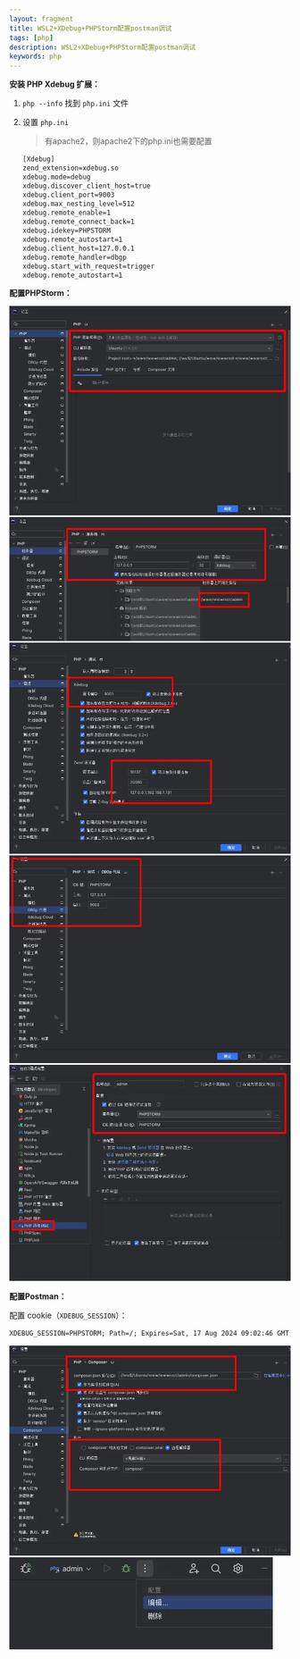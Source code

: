 ```yaml
---
layout: fragment
title: WSL2+XDebug+PHPStorm配置postman调试
tags: [php]
description: WSL2+XDebug+PHPStorm配置postman调试
keywords: php
---
```




**安装 PHP Xdebug 扩展：**

 1. `php --info` 找到 `php.ini` 文件

 2. 设置 `php.ini`

    > 有apache2，则apache2下的php.ini也需要配置

    ```shell
    [Xdebug]
    zend_extension=xdebug.so
    xdebug.mode=debug
    xdebug.discover_client_host=true
    xdebug.client_port=9003
    xdebug.max_nesting_level=512
    xdebug.remote_enable=1
    xdebug.remote_connect_back=1
    xdebug.idekey=PHPSTORM
    xdebug.remote_autostart=1
    xdebug.client_host=127.0.0.1
    xdebug.remote_handler=dbgp
    xdebug.start_with_request=trigger
    xdebug.remote_autostart=1
    ```



**配置PHPStorm：**

<img src="/images/fragments/php/wsl2-xdebug-phpstorm_step1.webp" />

<img src="/images/fragments/php/wsl2-xdebug-phpstorm_step2.webp" />

<img src="/images/fragments/php/wsl2-xdebug-phpstorm_step3.webp" />

<img src="/images/fragments/php/wsl2-xdebug-phpstorm_step4.webp" />

<img src="/images/fragments/php/wsl2-xdebug-phpstorm_step7.webp" />



**配置Postman：**

配置 cookie（`XDEBUG_SESSION`）：

```tex
XDEBUG_SESSION=PHPSTORM; Path=/; Expires=Sat, 17 Aug 2024 09:02:46 GMT;
```

<img src="/images/fragments/php/wsl2-xdebug-phpstorm_step5.webp" />

<img src="/images/fragments/php/wsl2-xdebug-phpstorm_step6.webp" />
